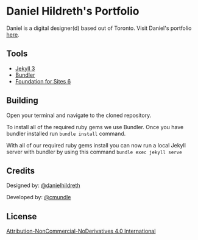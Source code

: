 # Daniel Hildreth's Portfolio

Daniel is a digital designer(d) based out of Toronto. Visit Daniel's portfolio [here](https://danielhildreth.com).

## Tools

- [Jekyll 3](https://jekyllrb.com)
- [Bundler](https://bundler.io/)
- [Foundation for Sites 6](https://foundation.zurb.com/sites.html)

## Building

Open your terminal and navigate to the cloned repository.

To install all of the required ruby gems we use Bundler. Once you have bundler installed run ```bundle install``` command.

With all of our required ruby gems install you can now run a local Jekyll server with bundler by using this command ```bundle exec jekyll serve```

## Credits

Designed by: [@danielhildreth](https://github.com/danielhildreth)

Developed by: [@cmundle](https://github.com/cmundle)

## License

[Attribution-NonCommercial-NoDerivatives 4.0 International](https://creativecommons.org/licenses/by-nc-nd/4.0/)
